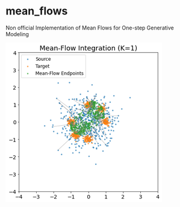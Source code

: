 # mean_flows
Non official Implementation of Mean Flows for One-step Generative Modeling


![Example of one step generation](figures/output.png)